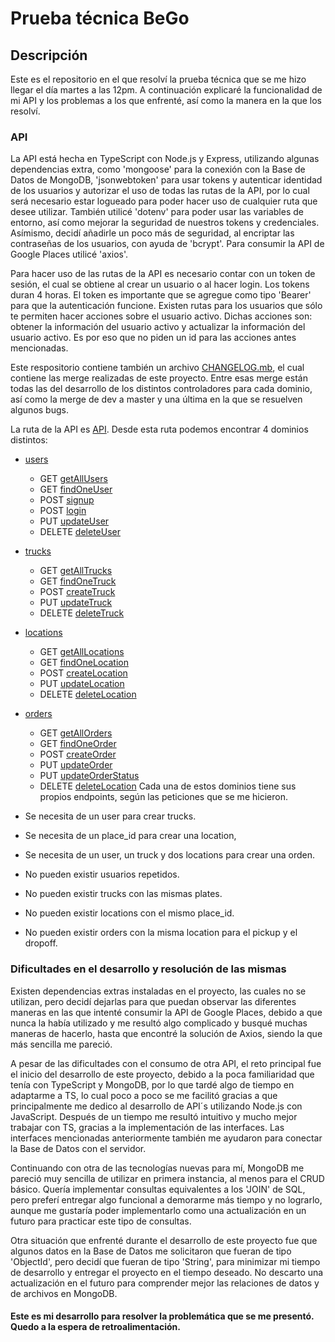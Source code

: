 # Prueba técnica BeGo

## Descripción

Este es el repositorio en el que resolví la prueba técnica que se me hizo llegar el día martes a las 12pm.
A continuación explicaré la funcionalidad de mi API y los problemas a los que enfrenté, así como la manera en la que los resolví.

### API

La API está hecha en TypeScript con Node.js y Express, utilizando algunas dependencias extra, como 'mongoose' para la conexión con la Base de Datos de MongoDB, 'jsonwebtoken' para usar tokens y autenticar identidad de los usuarios y autorizar el uso de todas las rutas de la API, por lo cual será necesario estar logueado para poder hacer uso de cualquier ruta que desee utilizar.
También utilicé 'dotenv' para poder usar las variables de entorno, así como mejorar la seguridad de nuestros tokens y credenciales. Asímismo, decidí añadirle un poco más de seguridad, al encriptar las contraseñas de los usuarios, con ayuda de 'bcrypt'. 
Para consumir la API de Google Places utilicé 'axios'.

Para hacer uso de las rutas de la API es necesario contar con un token de sesión, el cual se obtiene al crear un usuario o al hacer login.
Los tokens duran 4 horas.
El token es importante que se agregue como tipo 'Bearer' para que la autenticación funcione.
Existen rutas para los usuarios que sólo te permiten hacer acciones sobre el usuario activo. Dichas acciones son: obtener la información del usuario activo y actualizar la información del usuario activo. Es por eso que no piden un id para las acciones antes mencionadas.

Este respositorio contiene también un archivo [CHANGELOG.mb](CHANGELOG.md), el cual contiene las merge realizadas de este proyecto. Entre esas merge están todas las del desarrollo de los distintos controladores para cada dominio, así como la merge de dev a master y una última en la que se resuelven algunos bugs.

La ruta de la API es [API](http://localhost:8080/).
Desde esta ruta podemos encontrar 4 dominios distintos:
* [users](http://localhost:8080/users)
    - GET [getAllUsers](http://localhost:8080/users/all)
    - GET [findOneUser](http://localhost:8080/users/one)
    - POST [signup](http://localhost:8080/users/signup)
    - POST [login](http://localhost:8080/users/login)
    - PUT [updateUser](http://localhost:8080/users/update)
    - DELETE [deleteUser](http://localhost:8080/users/delete/:id)
* [trucks](http://localhost:8080/trucks) 
    - GET [getAllTrucks](http://localhost:8080/trucks/all)
    - GET [findOneTruck](http://localhost:8080/trucks/one/:id)
    - POST [createTruck](http://localhost:8080/trucks/add)
    - PUT [updateTruck](http://localhost:8080/trucks/update/:id)
    - DELETE [deleteTruck](http://localhost:8080/trucks/delete/:id)
* [locations](http://localhost:8080/locations)
    - GET [getAllLocations](http://localhost:8080/locations/all)
    - GET [findOneLocation](http://localhost:8080/locations/one/:id)
    - POST [createLocation](http://localhost:8080/locations/add)
    - PUT [updateLocation](http://localhost:8080/locations/update/:id)
    - DELETE [deleteLocation](http://localhost:8080/locations/delete/:id)
* [orders](http://localhost:8080/orders)
    - GET [getAllOrders](http://localhost:8080/orders/all)
    - GET [findOneOrder](http://localhost:8080/orders/one/:id)
    - POST [createOrder](http://localhost:8080/orders/add)
    - PUT [updateOrder](http://localhost:8080/orders/update/:id)
    - PUT [updateOrderStatus](http://localhost:8080/orders/updateStatus/:id)
    - DELETE [deleteLocation](http://localhost:8080/orders/delete/:id)
Cada una de estos dominios tiene sus propios endpoints, según las peticiones que se me hicieron.

* Se necesita de un user para crear trucks.
* Se necesita de un place_id para crear una location,
* Se necesita de un user, un truck y dos locations para crear una orden.
* No pueden existir usuarios repetidos.
* No pueden existir trucks con las mismas plates.
* No pueden existir locations con el mismo place_id.
* No pueden existir orders con la misma location para el pickup y el dropoff.

### Dificultades en el desarrollo y resolución de las mismas

Existen dependencias extras instaladas en el proyecto, las cuales no se utilizan, pero decidí dejarlas para que puedan observar las diferentes maneras en las que intenté consumir la API de Google Places, debido a que nunca la había utilizado y me resultó algo complicado y busqué muchas maneras de hacerlo, hasta que encontré la solución de Axios, siendo la que más sencilla me pareció.

A pesar de las dificultades con el consumo de otra API, el reto principal fue el inicio del desarrollo de este proyecto, debido a la poca familiaridad que tenía con TypeScript y MongoDB, por lo que tardé algo de tiempo en adaptarme a TS, lo cual poco a poco se me facilitó gracias a que principalmente me dedico al desarrollo de API´s utilizando Node.js con JavaScript. Después de un tiempo me resultó intuitivo y mucho mejor trabajar con TS, gracias a la implementación de las interfaces.
Las interfaces mencionadas anteriormente también me ayudaron para conectar la Base de Datos con el servidor.

Continuando con otra de las tecnologías nuevas para mí, MongoDB me pareció muy sencilla de utilizar en primera instancia, al menos para el CRUD básico.
Quería implementar consultas equivalentes a los 'JOIN' de SQL, pero preferí entregar algo funcional a demorarme más tiempo y no lograrlo, aunque me gustaría poder implementarlo como una actualización en un futuro para practicar este tipo de consultas.

Otra situación que enfrenté durante el desarrollo de este proyecto fue que algunos datos en la Base de Datos me solicitaron que fueran de tipo 'ObjectId', pero decidí que fueran de tipo 'String', para minimizar mi tiempo de desarrollo y entregar el proyecto en el tiempo deseado. No descarto una actualización en el futuro para comprender mejor las relaciones de datos y de archivos en MongoDB.

#### Este es mi desarrollo para resolver la problemática que se me presentó. Quedo a la espera de retroalimentación.